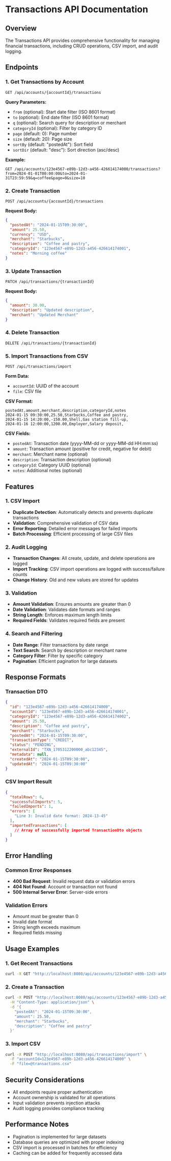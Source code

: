 # Transactions API Documentation

## Overview
The Transactions API provides comprehensive functionality for managing financial transactions, including CRUD operations, CSV import, and audit logging.

## Endpoints

### 1. Get Transactions by Account
```
GET /api/accounts/{accountId}/transactions
```

**Query Parameters:**
- `from` (optional): Start date filter (ISO 8601 format)
- `to` (optional): End date filter (ISO 8601 format)
- `q` (optional): Search query for description or merchant
- `categoryId` (optional): Filter by category ID
- `page` (default: 0): Page number
- `size` (default: 20): Page size
- `sortBy` (default: "postedAt"): Sort field
- `sortDir` (default: "desc"): Sort direction (asc/desc)

**Example:**
```
GET /api/accounts/123e4567-e89b-12d3-a456-426614174000/transactions?from=2024-01-01T00:00:00&to=2024-01-31T23:59:59&q=coffee&page=0&size=10
```

### 2. Create Transaction
```
POST /api/accounts/{accountId}/transactions
```

**Request Body:**
```json
{
  "postedAt": "2024-01-15T09:30:00",
  "amount": 25.50,
  "currency": "USD",
  "merchant": "Starbucks",
  "description": "Coffee and pastry",
  "categoryId": "123e4567-e89b-12d3-a456-426614174001",
  "notes": "Morning coffee"
}
```

### 3. Update Transaction
```
PATCH /api/transactions/{transactionId}
```

**Request Body:**
```json
{
  "amount": 30.00,
  "description": "Updated description",
  "merchant": "Updated Merchant"
}
```

### 4. Delete Transaction
```
DELETE /api/transactions/{transactionId}
```

### 5. Import Transactions from CSV
```
POST /api/transactions/import
```

**Form Data:**
- `accountId`: UUID of the account
- `file`: CSV file

**CSV Format:**
```csv
postedAt,amount,merchant,description,categoryId,notes
2024-01-15 09:30:00,25.50,Starbucks,Coffee and pastry,
2024-01-15 14:20:00,-150.00,Shell,Gas station fill-up,
2024-01-16 12:00:00,1200.00,Employer,Salary deposit,
```

**CSV Fields:**
- `postedAt`: Transaction date (yyyy-MM-dd or yyyy-MM-dd HH:mm:ss)
- `amount`: Transaction amount (positive for credit, negative for debit)
- `merchant`: Merchant name (optional)
- `description`: Transaction description (optional)
- `categoryId`: Category UUID (optional)
- `notes`: Additional notes (optional)

## Features

### 1. CSV Import
- **Duplicate Detection**: Automatically detects and prevents duplicate transactions
- **Validation**: Comprehensive validation of CSV data
- **Error Reporting**: Detailed error messages for failed imports
- **Batch Processing**: Efficient processing of large CSV files

### 2. Audit Logging
- **Transaction Changes**: All create, update, and delete operations are logged
- **Import Tracking**: CSV import operations are logged with success/failure counts
- **Change History**: Old and new values are stored for updates

### 3. Validation
- **Amount Validation**: Ensures amounts are greater than 0
- **Date Validation**: Validates date formats and ranges
- **String Length**: Enforces maximum length limits
- **Required Fields**: Validates required fields are present

### 4. Search and Filtering
- **Date Range**: Filter transactions by date range
- **Text Search**: Search by description or merchant name
- **Category Filter**: Filter by specific category
- **Pagination**: Efficient pagination for large datasets

## Response Formats

### Transaction DTO
```json
{
  "id": "123e4567-e89b-12d3-a456-426614174000",
  "accountId": "123e4567-e89b-12d3-a456-426614174001",
  "categoryId": "123e4567-e89b-12d3-a456-426614174002",
  "amount": 25.50,
  "description": "Coffee and pastry",
  "merchant": "Starbucks",
  "postedAt": "2024-01-15T09:30:00",
  "transactionType": "CREDIT",
  "status": "PENDING",
  "externalId": "TXN_1705312200000_abc12345",
  "metadata": null,
  "createdAt": "2024-01-15T09:30:00",
  "updatedAt": "2024-01-15T09:30:00"
}
```

### CSV Import Result
```json
{
  "totalRows": 6,
  "successfulImports": 5,
  "failedImports": 1,
  "errors": [
    "Line 3: Invalid date format: 2024-13-45"
  ],
  "importedTransactions": [
    // Array of successfully imported TransactionDto objects
  ]
}
```

## Error Handling

### Common Error Responses
- **400 Bad Request**: Invalid request data or validation errors
- **404 Not Found**: Account or transaction not found
- **500 Internal Server Error**: Server-side errors

### Validation Errors
- Amount must be greater than 0
- Invalid date format
- String length exceeds maximum
- Required fields missing

## Usage Examples

### 1. Get Recent Transactions
```bash
curl -X GET "http://localhost:8080/api/accounts/123e4567-e89b-12d3-a456-426614174000/transactions?page=0&size=10&sortBy=postedAt&sortDir=desc"
```

### 2. Create a Transaction
```bash
curl -X POST "http://localhost:8080/api/accounts/123e4567-e89b-12d3-a456-426614174000/transactions" \
  -H "Content-Type: application/json" \
  -d '{
    "postedAt": "2024-01-15T09:30:00",
    "amount": 25.50,
    "merchant": "Starbucks",
    "description": "Coffee and pastry"
  }'
```

### 3. Import CSV
```bash
curl -X POST "http://localhost:8080/api/transactions/import" \
  -F "accountId=123e4567-e89b-12d3-a456-426614174000" \
  -F "file=@transactions.csv"
```

## Security Considerations

- All endpoints require proper authentication
- Account ownership is validated for all operations
- Input validation prevents injection attacks
- Audit logging provides compliance tracking

## Performance Notes

- Pagination is implemented for large datasets
- Database queries are optimized with proper indexing
- CSV import is processed in batches for efficiency
- Caching can be added for frequently accessed data
